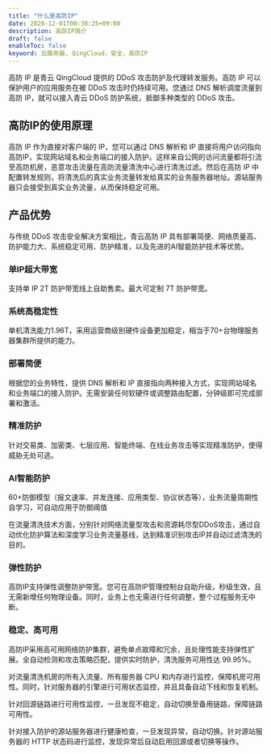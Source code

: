 ```yaml
---
title: "什么是高防IP"
date: 2020-12-01T00:38:25+09:00
description: 高防IP简介
draft: false
enableToc: false
keyword: 云服务器, QingCloud，安全，高防IP
---
```




高防 IP 是青云 QingCloud 提供的 DDoS 攻击防护及代理转发服务。高防 IP 可以保护用户的应用服务在被 DDoS 攻击时仍持续可用。您通过 DNS 解析调度流量到高防 IP，就可以接入青云 DDoS 防护系统，抵御多种类型的 DDoS 攻击。

## 高防IP的使用原理
高防 IP 作为直接对客户端的 IP，您可以通过 DNS 解析和 IP 直接将用户访问指向高防IP，实现网站域名和业务端口的接入防护。这样来自公网的访问流量都将引流至高防机房，恶意攻击流量在高防流量清洗中心进行清洗过滤。然后在高防 IP 中配置转发规则，将清洗后的真实业务流量转发给真实的业务服务器地址。源站服务器只会接受到真实业务流量，从而保持稳定可用。



## 产品优势
与传统 DDoS 攻击安全解决方案相比，青云高防 IP 具有部署简便、网络质量高、防护能力大、系统稳定可用、防护精准，以及先进的AI智能防护技术等优势。

### 单IP超大带宽

支持单 IP 2T 防护带宽线上自助售卖。最大可定制 7T 防护带宽。

### 系统高稳定性

单机清洗能力1.96T，采用运营商级别硬件设备更加稳定，相当于70+台物理服务器集群所提供的能力。

### 部署简便

根据您的业务特性，提供 DNS 解析和 IP 直接指向两种接入方式，实现网站域名和业务端口的接入防护。无需安装任何软硬件或调整路由配置，分钟级即可完成部署和激活。

### 精准防护 

针对交易类、加密类、七层应用、智能终端、在线业务攻击等实现精准防护，使得威胁无处可逃。

### AI智能防护 

60+防御模型（报文速率、并发连接、应用类型、协议状态等），业务流量周期性自学习，可自动应用于防御阈值

在流量清洗技术方面，分别针对网络流量型攻击和资源耗尽型DDoS攻击，通过自动优化防护算法和深度学习业务流量基线，达到精准识别攻击IP并自动过滤清洗的目的。

### 弹性防护 

高防IP支持弹性调整防护带宽。您可在高防IP管理控制台自助升级，秒级生效，且无需新增任何物理设备。同时，业务上也无需进行任何调整，整个过程服务无中断。

### 稳定、高可用 

高防IP采用高可用网络防护集群，避免单点故障和冗余，且处理性能支持弹性扩展。全自动检测和攻击策略匹配，提供实时防护，清洗服务可用性达 99.95%。

对流量清洗机房的所有入流量、所有服务器 CPU 和内存进行监控，保障机房可用性。同时，针对服务器的引擎进行可用状态监控，并且具备自动下线和恢复机制。

针对回源链路进行可用性监控，一旦发现不稳定，自动切换至备用链路，保障链路可用性。

针对接入防护的源站服务器进行健康检查，一旦发现异常，自动切换。针对源站服务器的 HTTP 状态码进行监控，发现异常后自动启用回源或者切换等操作。

